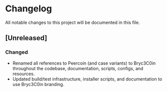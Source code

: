 # Changelog

All notable changes to this project will be documented in this file.

## [Unreleased]
### Changed
- Renamed all references to Peercoin (and case variants) to Bryc3C0in throughout the codebase, documentation, scripts, configs, and resources.
- Updated build/test infrastructure, installer scripts, and documentation to use Bryc3C0in branding.
